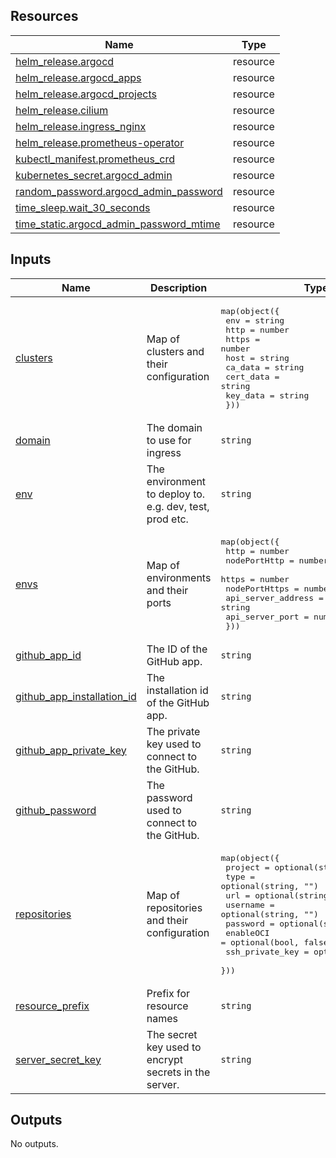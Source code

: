 <!-- BEGIN_TF_DOCS -->
## Resources

| Name | Type |
|------|------|
| [helm_release.argocd](https://registry.terraform.io/providers/hashicorp/helm/2.16.1/docs/resources/release) | resource |
| [helm_release.argocd_apps](https://registry.terraform.io/providers/hashicorp/helm/2.16.1/docs/resources/release) | resource |
| [helm_release.argocd_projects](https://registry.terraform.io/providers/hashicorp/helm/2.16.1/docs/resources/release) | resource |
| [helm_release.cilium](https://registry.terraform.io/providers/hashicorp/helm/2.16.1/docs/resources/release) | resource |
| [helm_release.ingress_nginx](https://registry.terraform.io/providers/hashicorp/helm/2.16.1/docs/resources/release) | resource |
| [helm_release.prometheus-operator](https://registry.terraform.io/providers/hashicorp/helm/2.16.1/docs/resources/release) | resource |
| [kubectl_manifest.prometheus_crd](https://registry.terraform.io/providers/alekc/kubectl/2.1.1/docs/resources/manifest) | resource |
| [kubernetes_secret.argocd_admin](https://registry.terraform.io/providers/hashicorp/kubernetes/2.33.0/docs/resources/secret) | resource |
| [random_password.argocd_admin_password](https://registry.terraform.io/providers/hashicorp/random/latest/docs/resources/password) | resource |
| [time_sleep.wait_30_seconds](https://registry.terraform.io/providers/hashicorp/time/latest/docs/resources/sleep) | resource |
| [time_static.argocd_admin_password_mtime](https://registry.terraform.io/providers/hashicorp/time/latest/docs/resources/static) | resource |

## Inputs

| Name | Description | Type | Default | Required |
|------|-------------|------|---------|:--------:|
| <a name="input_clusters"></a> [clusters](#input\_clusters) | Map of clusters and their configuration | <pre>map(object({<br/>    env       = string<br/>    http      = number<br/>    https     = number<br/>    host      = string<br/>    ca_data   = string<br/>    cert_data = string<br/>    key_data  = string<br/>  }))</pre> | `{}` | no |
| <a name="input_domain"></a> [domain](#input\_domain) | The domain to use for ingress | `string` | `"127.0.0.1.nip.io"` | no |
| <a name="input_env"></a> [env](#input\_env) | The environment to deploy to. e.g. dev, test, prod etc. | `string` | n/a | yes |
| <a name="input_envs"></a> [envs](#input\_envs) | Map of environments and their ports | <pre>map(object({<br/>    http               = number<br/>    nodePortHttp       = number<br/>    https              = number<br/>    nodePortHttps      = number<br/>    api_server_address = string<br/>    api_server_port    = number<br/>  }))</pre> | n/a | yes |
| <a name="input_github_app_id"></a> [github\_app\_id](#input\_github\_app\_id) | The ID of the GitHub app. | `string` | `""` | no |
| <a name="input_github_app_installation_id"></a> [github\_app\_installation\_id](#input\_github\_app\_installation\_id) | The installation id of the GitHub app. | `string` | `""` | no |
| <a name="input_github_app_private_key"></a> [github\_app\_private\_key](#input\_github\_app\_private\_key) | The private key used to connect to the GitHub. | `string` | `""` | no |
| <a name="input_github_password"></a> [github\_password](#input\_github\_password) | The password used to connect to the GitHub. | `string` | `""` | no |
| <a name="input_repositories"></a> [repositories](#input\_repositories) | Map of repositories and their configuration | <pre>map(object({<br/>    project         = optional(string, "")<br/>    type            = optional(string, "")<br/>    url             = optional(string, "")<br/>    username        = optional(string, "")<br/>    password        = optional(string, "")<br/>    enableOCI       = optional(bool, false)<br/>    ssh_private_key = optional(string, "")<br/>  }))</pre> | `{}` | no |
| <a name="input_resource_prefix"></a> [resource\_prefix](#input\_resource\_prefix) | Prefix for resource names | `string` | `"k8s"` | no |
| <a name="input_server_secret_key"></a> [server\_secret\_key](#input\_server\_secret\_key) | The secret key used to encrypt secrets in the server. | `string` | `""` | no |

## Outputs

No outputs.
<!-- END_TF_DOCS -->
